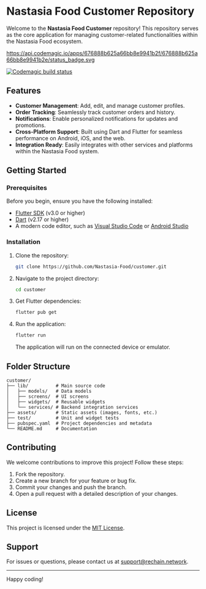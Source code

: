 # Nastasia Food Customer Repository

Welcome to the **Nastasia Food Customer** repository! This repository serves as the core application for managing customer-related functionalities within the Nastasia Food ecosystem.

https://api.codemagic.io/apps/676888b625a66bb8e9941b2f/676888b625a66bb8e9941b2e/status_badge.svg

[![Codemagic build status](https://api.codemagic.io/apps/676888b625a66bb8e9941b2f/676888b625a66bb8e9941b2e/status_badge.svg)](https://codemagic.io/app/676888b625a66bb8e9941b2f/676888b625a66bb8e9941b2e/latest_build)

## Features

- **Customer Management**: Add, edit, and manage customer profiles.
- **Order Tracking**: Seamlessly track customer orders and history.
- **Notifications**: Enable personalized notifications for updates and promotions.
- **Cross-Platform Support**: Built using Dart and Flutter for seamless performance on Android, iOS, and the web.
- **Integration Ready**: Easily integrates with other services and platforms within the Nastasia Food system.

## Getting Started

### Prerequisites

Before you begin, ensure you have the following installed:

- [Flutter SDK](https://flutter.dev/docs/get-started/install) (v3.0 or higher)
- [Dart](https://dart.dev/get-dart) (v2.17 or higher)
- A modern code editor, such as [Visual Studio Code](https://code.visualstudio.com/) or [Android Studio](https://developer.android.com/studio)

### Installation

1. Clone the repository:

   ```bash
   git clone https://github.com/Nastasia-Food/customer.git
   ```

2. Navigate to the project directory:

   ```bash
   cd customer
   ```

3. Get Flutter dependencies:

   ```bash
   flutter pub get
   ```

4. Run the application:

   ```bash
   flutter run
   ```

   The application will run on the connected device or emulator.

## Folder Structure

```plaintext
customer/
├── lib/          # Main source code
│   ├── models/   # Data models
│   ├── screens/  # UI screens
│   ├── widgets/  # Reusable widgets
│   └── services/ # Backend integration services
├── assets/       # Static assets (images, fonts, etc.)
├── test/         # Unit and widget tests
├── pubspec.yaml  # Project dependencies and metadata
└── README.md     # Documentation
```

## Contributing

We welcome contributions to improve this project! Follow these steps:

1. Fork the repository.
2. Create a new branch for your feature or bug fix.
3. Commit your changes and push the branch.
4. Open a pull request with a detailed description of your changes.

## License

This project is licensed under the [MIT License](LICENSE).

## Support

For issues or questions, please contact us at [support@rechain.network](mailto:support@rechain.network).

---

Happy coding!
